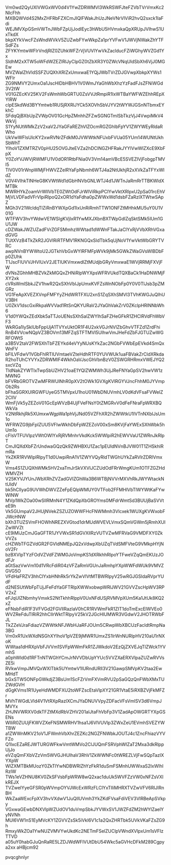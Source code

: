 Vm0wd2QyUXlVWGxWV0d4V1YwZDRWMVl3WkRSWFJteFZVbTVrVmxKc2NIcFhh
MXBQWVd4S2MxZHFRbFZXCmJIQlFWakJhUzJNeVNrVlViR2hvQ2sxck1IaFdi
WEJMVXpGSmVWTnJWbFZpUjJodlEyc3hWbU5HVmxkaQpXRUpJVlhwS1UxTkdX
bkpXYkVwcFZsWndWVkV5ZUZwbFYwWkpZa1prYVFwV1JWVjNWakZhYTFSdFZs
ZFYKYmtwWFlrVndjRlZ0ZUhkWFZrVjVUVlYwVkZaclducFZiWGhyWVZGd1Yx
SldhM2xXTW5oWFdWZEZlRlJyClpGZ0tZbXR3Y0ZWcVNqUldSbXh6VjJ0MGEw
MVZWalZhVldSSFZUQXhXRlZxUmxwaE1YQjJWbTVrZDJGVwpXbkpXYWs1WFlr
ZG9NMVY2UmxOa1JscHlDbHBHV1V0WmJYaGhWbXhzYzFadFJsZFNiWGd3V2tW
V01GZEcKV25KV2FsWmhWbGRTU0ZsVVJtRmpiR1IxWTBaYWFWZEhhREpXYlRW
clpESkdWd3BYYmtwb1RUSjRXRlJYCk5XOVhSbVJYV2tWYWJGSnNTbmxEYkhC
SFdqQjBXbUpZVWpOV01GcHpZMnhhZFZwSGNGTmlSbTkzVjJ4VwpiMkV4WkVj
S1YyNUtWMkZzV2xaV2JYaGFaREZhVlZOcmRGZGhlbFpYV1ZWYWEyRldaRWho
UkVwWFlsUlcKY2xwRVNrZFdkM0JVWWtkNFUxbFVUa05YUm14WUNtUkhSbWhT
YlhoV1ZXMTRZV0pHU25OVGJteEVZa2hDClNGZHFRakJYYlVwWlZXcE9XbFpX
Y0ZoYVJWVjRWMFU1V0dOR1RtbFNia0V3Vm14amVBcE5SVEZIVjFobgpTMVl5
TlV0V01rWnpWMjFHWVZZelRYaFpNbmh6WTJ4a2NtUkhjR2xXVkZaTFYxWldZ
V0V4VlhkTlNHeG8KVWtWd1dGbHNVbGNLWTJ4d1JWTnJaRmRrTTBKWldXMTBk
MWRHYkZoamVrWllVbTE0ZWtOdFJrWlViRkpPClYwVktXRlpxU2pSa01rcEhV
MjVLVDFadVFrVlpiRlpoQ2xOR1dYaFdha0pZWWxWd1dsbFZaRzlXTWtwSApZ
MGh3V21WcldqTlZiRnBYWXpGd1IxUnRiRmhTTW1ONFZtMHhkMU5uY0U1V01G
WTFWV3hvYWdwVE1WSlgKVjIxR1YwMXJXbnBXTWpGdlZqSktSMk5IUm1GU1JW
cDZWakJWZUZadFVrZGFSMmhzWWtad1dWWnFTakJaClYxRjVVbXRhVGxadGVG
TUtXVzB4TkZkR2JGVlRiRTFMV1RKNGQxSldTbk5qUjNoV1YwVktWbGRYTVRC
awpNVnBYWWtoU2JGTkhVbGxWYlRFMFpWVk9jMk5GWkZWaGVsWlBDbFp0ZUhk
T1JscFlUVVJHVlUxV2JETlUKVmxwdlZtMUdjbGRyVmxwaE1WVjRRMjFXVjFW
dVNsZGhhMHBZVkZkMGQxZHNiRlpWYXpsWFRVUkdTQXBaCk1HaDNWMjFXY2xk
cVRsWmlSbkJZV1hwR2QxSXhVblJpUmxKVFZsWnNObFp0Y0V0TlJsb3pZMGRz
VG1FeApXVEZXVnpFMFYyZHdWRTFXU2xnS1ZqSXhSMVl3TVhKWGJuQlhUV3BH
U0ZkV1dscGxiRkpaWVVad1RtSnQKYURaV2JYaGhVakZrV0ZKclpHRlNNbWh6
V1d0YWQxZEdXbk5aTTJoUENsSXhSalZWYlhSaFZHeGFkR1ZHClRVdFhWbVF3
WkRGa1IySklUbFppUjA1TVYxUktOR1F4U2xkVGJrNVlZbGhvVTFZd1ZrdFhi
RnB4VVcwNQpVZ3BOVm13MFZqSTFTMVl5UlhwVmJHeFdZbFJGTUZwWGRFOWtS
a3B5V2taV2FWSXhTbFZEYkd4eVYyNUsKYkZac2NGbFVWbEpEVkd4SmQxWnFV
bFlLVFdwV1VGbFhlRTlUVmtaeVZteHdhRTF0YUVWUk1uaFBVakZrCldXRkda
R2hoTUhCYVYxZDRWMlF4WkhOaVJscGhVbnBzV0ZSWGRHRmxVWEJYQ2sxcVZq
TldNakZYWTIxTwpSbUZHV21oaE1YQlZWMWh3UjJReFNYaGpSV2hwVW1zMWNG
bFVRbGROTVZwMFRWUlNhR0pXV2tOWk1GVXgKVlRGYVJncFhhM0JYVmpOb2Rs
bFhaSGRXUlRGWFUyeG5TMVpxU1hoU01WbDNUVmhLV0dKdVFsaFVWelZ2CllV
WmFjVk5yZEZoV01GcEpWVzB4UjFVeFNsY0tZMGRvV0dFeFNraFpWRXBQWkVa
V2NtRkhjRk5XUmxwWgpWa1phVjJNd05VZFhXR2hZWWtkU1lVTnNXblJsUm1o
WFRWZG9jbFpIZUU5VFIwWkhDbFpWZEZoV00xSm8KVjFaYWExSXhWbk5hUm1o
cFlsVTFUVlpzVWtOWlYxRjRVMnhrVkdKck5WWlpiR2hEWVVaU1ZWRnJkRlpT
CmJIQXdXbFZrUndwaGQzQk9ZWHBXU1Zac1pEUldNVnBJVW01T1ZHSkhlRmRa
YkZKR1RVWlplRlpyT1d0UwpiRnA1V1ZWYVQyRldTWGhUYkZaRVlrZDRlVmxW
Vms4S1ZUQXhWMk5HV2xaTmJrSkVXVlJCZUdOdFRrWmgKUm1OTFZGZHdWMVZH
V25KYVJYUnJWbXRhZVZadGVIZGhWa3B6WTBjNVVrMXVhRkJWYWtackNtUldV
bk5hClIyaG9UVWhDWVZZeFpEQlpWMUY0VTFob2FFMHlVbTlWYWtKaFYwWlNW
MVp1WkZOa00wSllRMnN4Y1ZKdQpXbGROYms0MFdrWmtSd3BUUjBaSVVteE9h
Vk5GUmpaV2JHUjNVekZSZUZOWWFHcFNWMmh3Vlcxek1WUXgKVWxobFJWcHNW
bXh3TUZSVmFHOWhNREZXVGtod1drMUdWVEVLVmxSQmVGWm5jRmhXUlZwWVZt
cE9iMlJzCmJGaGFTR1JYVWxSR1dGVXllRzVUTVZwMFRVaG9VMDFXY0ZkVVZs
cHZWbTFGZVdGR2FGVldNMEpJQ2xVdwpXbUZqTVdSMFVteG9VMkpHYjNoV2Fr
bzBXVlpTYzFOdVZVdFZWM0JoVmpKS1dXRkhhRlpoYTFweVZqQmEKUzJOdFJr
aGtSazVwVm10d1VRcFdiR04zVFZaRmVGUnJaRmhpYXpWWFdWUk9VMVZGVG5O
VFdHaFRZV3hhClYxbHNhRk5rYkZwVlVtMTBWRlpyV25wRGJGSldaRVprYUdF
d2NESUtWbFpTUjJFeFdYaGFTRlpXWWxobwpWRlJWV21GVVZscHpWV3RPV2xZ
eFJqUlZNbmhyVmxkS2NtTkhhRlppV0UxNFdUSjRVMVpXUm5Ka1JtUk8KQ2xZ
eFNsbFdiR1F3VFVGd2FGVllRazlaV0hCR1RVWmFkR1ZIT1doTmExcElWVEo0
WVZReFduTlRiR2hhCllrWktTRlpyV25kV2JGcHlUMWR3VGdwV2JHOTRWbFJL
TkZZeVJraFdiazVZWWtkNFJWbHJaRFJOUm5CRwpWbXBCUzFacldtRmpNa3BG
Vm0xR1UxWXdNSGhXYlhoV1pVZE9jMWR1UmxZS1lrWnNURlpHV210aU1rNXoK
WWtaa1dHRXpVbFJVVm1SVFpWWmFkR1ZJWkdoV2EzQjZXVEJqTlZWck1YVmhS
a0phWld0d1RFTnNTWGhYCmJrNVVDbUpYYUc5VVZXaERXVlpaZUZwRVVsZE5i
RVkwVmpJMVQxWXlTbk5UYmtwV1lURndURll3V21GawpSMVpKV2taa2EwMHdT
bGxSTW5ONFpGWkdjZ3BsUm1ScFZrVmFXVmRVU2pSaGQzQnFWbXMxTUZWdGVH
dGgKVms1R1UyeHdWMDFXU2toWFZscEtaVlpXY21GR1VtaE5iRXBZVjFkMFZr
MVhTWGdLVld4V1VtRXpRazlXCmJYaDNUVVpyZDFacVFsVmlSV3d6VmpJMVYx
ZHJNVWRXV0dkTFZtMXdRbVZHV201alJtaFhVbFp3V1ZadApOWGRTYXpGSENs
WlliR0ZUUjFKWVZXeFNSMWRHV1hsa1J6VlVUVlp3ZWxZeU1EVmhSVEZYWTBW
a1ZWWnMKV21oV1JFWmhVbXhrZEZKc2NGZFNWbkJOUTJ4c1ZncFhiazVYVFZo
Q1IxcEZaREJWTURGWFkwVmtWMVo2ClJUQmFSRVphWlZaT2Mxa3dkRlppUjJo
eVZqQmFXbVZzVm5WVGJHUlhaV3RhV1ZkWWNFc0tWREZLVjFwSQpTazlXYXpW
WlZXMTBkMUozY0ZkTlYwNDBWRlZhYzFkR1duSmFSMnhUWWxaS2IxWlhlRzlW
TWs1eVZHNU8KV0ZkSFVsbFpWRW8wQ2xac1duUk5WVFZzVW0xNFZsVXlkREJX
TVZwelYyeGFSR0pWVmpOYVJWcExWRzFLClYxTlliMHRXTVZwVFV6RlJlRnBH
WkZaaWExcFpXV3hvVXdwV1JuQllUVmh3YkZKdFVsaFdiVEV3VlRBeApSVkpy
VGxwaGEwbDNXVlpWZUdOV1duVmpSbkJYVWxSV1JWZFdZM2hWYlZaelYyNVNh
MUl6VW1nS1EyMVcKY1ZGVVZsSk5iVkl6V1c1a2QxZHRTbk5UVkVKaFZsZG9h
RmxyWkZOa1YwNUZVMVYwUkdKc2NETmFSelZUClpVWndXVlpxUm1sVFIzTTVD
a05uY0habGJuQnRaRE5LZDJWdWFIVUtDbU54Wkc5aGVHcDFkM289Cgpya2xx
aHBjcm92

pvqcghnlyr